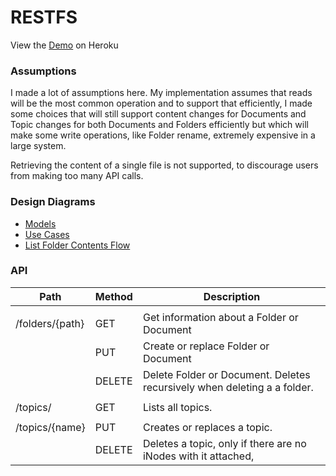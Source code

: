 # RESTFS

View the [Demo](https://restfs.herokuapp.com/) on Heroku

### Assumptions
I made a lot of assumptions here.  My implementation assumes that
reads will be the most common operation and to support that efficiently,
I made some choices that will still support content changes for Documents
and Topic changes for both Documents and Folders efficiently but which
will make some write operations, like Folder rename, extremely
expensive in a large system.

Retrieving the content of a single file is not supported, to discourage users from making
too many API calls.

### Design Diagrams
* [Models](https://cloud.smartdraw.com/share.aspx/?pubDocShare=FC8D6C4431063FB314E1BB92781FD728BF0)
* [Use Cases](https://cloud.smartdraw.com/share.aspx/?pubDocShare=F09E5C63519471BE4493FDE741802BE36C2)
* [List Folder Contents Flow](https://cloud.smartdraw.com/share.aspx/?pubDocShare=07115C526A47DF72FBF2C970D88D146CD14)

### API

| Path            | Method | Description                                                               |
|-----------------|--------|---------------------------------------------------------------------------|
|                 |        |                                                                           |
| /folders/{path} | GET    | Get information about a Folder or Document                                |
|                 | PUT    | Create or replace Folder or Document                                      |
|                 | DELETE | Delete Folder or Document.  Deletes recursively when deleting a a folder. |
|                 |        |                                                                           |
| /topics/        | GET    | Lists all topics.                                                         |
|                 |        |                                                                           |
| /topics/{name}  | PUT    | Creates or replaces a topic.                                              |
|                 | DELETE | Deletes a topic, only if there are no iNodes with it attached,            |
